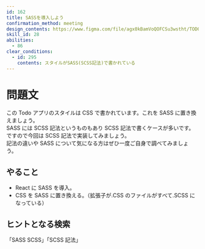 ```yaml
---
id: 162
title: SASSを導入しよう
confirmation_method: meeting
design_contents: https://www.figma.com/file/agx0kBamVoQOFCSu3wstht/TODO_app?node-id=0%3A1
skill_id: 28
abilities:
  - 86
clear_conditions:
  - id: 295
    contents: スタイルがSASS(SCSS記法)で書かれている
---
```


# 問題文

この Todo アプリのスタイルは CSS で書かれています。これを SASS に置き換えましょう。  
SASS には SCSS 記法というものもあり SCSS 記法で書くケースが多いです。ですので今回は SCSS 記法で実装してみましょう。  
記法の違いや SASS について気になる方はぜひ一度ご自身で調べてみましょう。

## やること

- React に SASS を導入。
- CSS を SASS に置き換える。（拡張子が.CSS のファイルがすべて.SCSS になっている）

## ヒントとなる検索

「SASS SCSS」「SCSS 記法」
